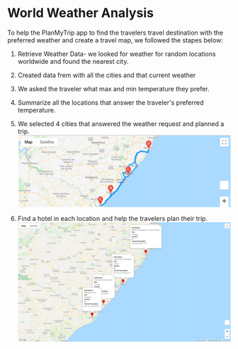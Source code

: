 # World Weather Analysis
To help the PlanMyTrip app to find the travelers travel destination with the preferred weather and create a travel map, we followed the stapes below:

1. Retrieve Weather Data- we looked for weather for random locations worldwide and found the nearest city.
2. Created  data frem with all the cities and that current weather
3. We asked the traveler what max and min temperature they prefer.
4. Summarize all the locations that answer the traveler's preferred temperature.


5. We selected 4 cities that answered the weather request and planned a trip.
![WeatherPy_travel_map](Vacation_Itinerary/WeatherPy_travel_map.png)

6. Find a hotel in each location and help the travelers plan their trip.
![WeatherPy_travel_map_markers.png](Vacation_Itinerary/WeatherPy_travel_map_markers.png)



